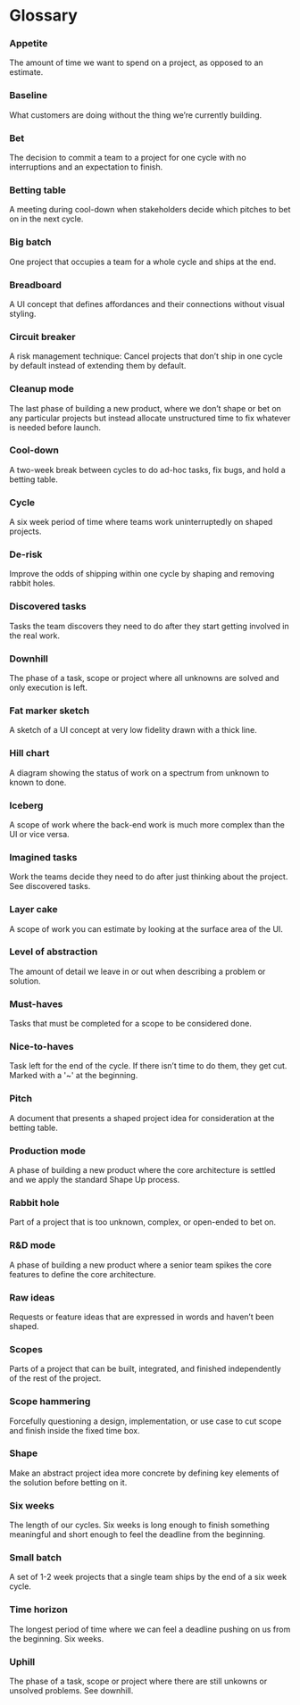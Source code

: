 # Glossary

### Appetite

The amount of time we want to spend on a project, as opposed to an estimate.

### Baseline

What customers are doing without the thing we’re currently building.

### Bet

The decision to commit a team to a project for one cycle with no interruptions and an expectation to finish.

### Betting table

A meeting during cool-down when stakeholders decide which pitches to bet on in the next cycle.

### Big batch

One project that occupies a team for a whole cycle and ships at the end.

### Breadboard

A UI concept that defines affordances and their connections without visual styling.

### Circuit breaker

A risk management technique: Cancel projects that don’t ship in one cycle by default instead of extending them by default.

### Cleanup mode

The last phase of building a new product, where we don’t shape or bet on any particular projects but instead allocate unstructured time to fix whatever is needed before launch.

### Cool-down

A two-week break between cycles to do ad-hoc tasks, fix bugs, and hold a betting table.

### Cycle

A six week period of time where teams work uninterruptedly on shaped projects.

### De-risk

Improve the odds of shipping within one cycle by shaping and removing rabbit holes.

### Discovered tasks

Tasks the team discovers they need to do after they start getting involved in the real work.

### Downhill

The phase of a task, scope or project where all unknowns are solved and only execution is left.

### Fat marker sketch

A sketch of a UI concept at very low fidelity drawn with a thick line.

### Hill chart

A diagram showing the status of work on a spectrum from unknown to known to done.

### Iceberg

A scope of work where the back-end work is much more complex than the UI or vice versa.

### Imagined tasks

Work the teams decide they need to do after just thinking about the project. See discovered tasks.

### Layer cake

A scope of work you can estimate by looking at the surface area of the UI.

### Level of abstraction

The amount of detail we leave in or out when describing a problem or solution.

### Must-haves

Tasks that must be completed for a scope to be considered done.

### Nice-to-haves

Task left for the end of the cycle. If there isn’t time to do them, they get cut. Marked with a '~' at the beginning.

### Pitch

A document that presents a shaped project idea for consideration at the betting table.

### Production mode

A phase of building a new product where the core architecture is settled and we apply the standard Shape Up process.

### Rabbit hole

Part of a project that is too unknown, complex, or open-ended to bet on.

### R&D mode

A phase of building a new product where a senior team spikes the core features to define the core architecture.

### Raw ideas

Requests or feature ideas that are expressed in words and haven’t been shaped.

### Scopes

Parts of a project that can be built, integrated, and finished independently of the rest of the project.

### Scope hammering

Forcefully questioning a design, implementation, or use case to cut scope and finish inside the fixed time box.

### Shape

Make an abstract project idea more concrete by defining key elements of the solution before betting on it.

### Six weeks

The length of our cycles. Six weeks is long enough to finish something meaningful and short enough to feel the deadline from the beginning.

### Small batch

A set of 1-2 week projects that a single team ships by the end of a six week cycle.

### Time horizon

The longest period of time where we can feel a deadline pushing on us from the beginning. Six weeks.

### Uphill

The phase of a task, scope or project where there are still unkowns or unsolved problems. See downhill.
